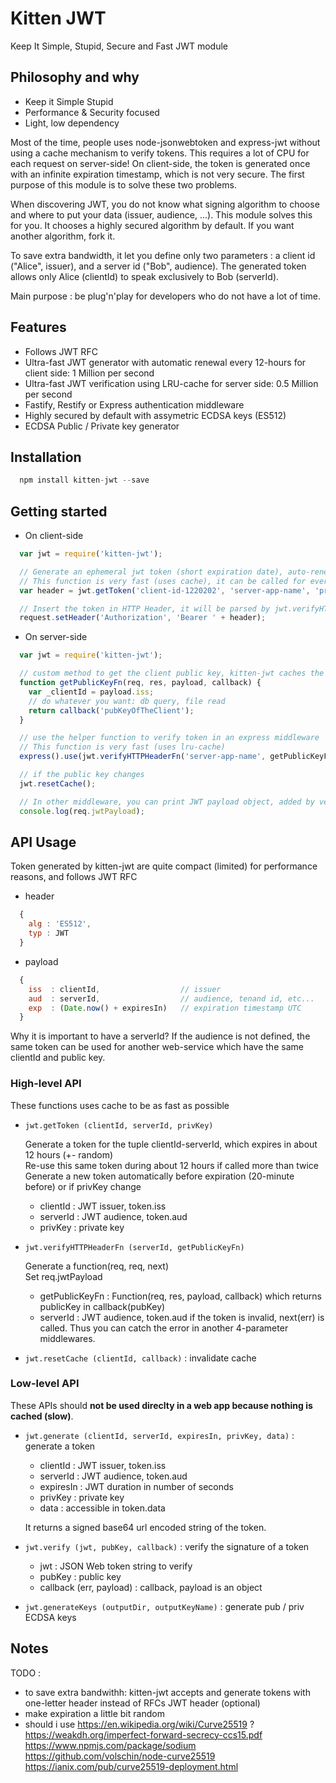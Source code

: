 # Kitten JWT

Keep It Simple, Stupid, Secure and Fast JWT module

## Philosophy and why

- Keep it Simple Stupid
- Performance & Security focused
- Light, low dependency

Most of the time, people uses node-jsonwebtoken and express-jwt without using a cache mechanism 
to verify tokens. This requires a lot of CPU for each request on server-side! 
On client-side, the token is generated once with an infinite expiration timestamp, which is not very secure.
The first purpose of this module is to solve these two problems.

When discovering JWT, you do not know what signing algorithm to choose and where to put your data (issuer, audience, ...).
This module solves this for you. It chooses a highly secured algorithm by default. If you want another algorithm, fork it.

To save extra bandwidth, it let you define only two parameters : a client id ("Alice", issuer), and a server id ("Bob", audience).
The generated token allows only Alice (clientId) to speak exclusively to Bob (serverId).

Main purpose : be plug'n'play for developers who do not have a lot of time.

## Features

- Follows JWT RFC
- Ultra-fast JWT generator with automatic renewal every 12-hours for client side: 1 Million per second
- Ultra-fast JWT verification using LRU-cache for server side: 0.5 Million per second
- Fastify, Restify or Express authentication middleware
- Highly secured by default with assymetric ECDSA keys (ES512)
- ECDSA Public / Private key generator

## Installation

```js
  npm install kitten-jwt --save
```

## Getting started

* On client-side

```js
  var jwt = require('kitten-jwt');

  // Generate an ephemeral jwt token (short expiration date), auto-renewed every 12-hour by default
  // This function is very fast (uses cache), it can be called for every HTTP request
  var header = jwt.getToken('client-id-1220202', 'server-app-name', 'privKeyOfTheClient');

  // Insert the token in HTTP Header, it will be parsed by jwt.verifyHTTPHeaderFn automatically
  request.setHeader('Authorization', 'Bearer ' + header);

```

* On server-side 

```js
  var jwt = require('kitten-jwt');

  // custom method to get the client public key, kitten-jwt caches the result automatically
  function getPublicKeyFn(req, res, payload, callback) {
    var _clientId = payload.iss;
    // do whatever you want: db query, file read
    return callback('pubKeyOfTheClient');
  }

  // use the helper function to verify token in an express middleware
  // This function is very fast (uses lru-cache)
  express().use(jwt.verifyHTTPHeaderFn('server-app-name', getPublicKeyFn));

  // if the public key changes
  jwt.resetCache();

  // In other middleware, you can print JWT payload object, added by verifyHTTPHeaderFn
  console.log(req.jwtPayload);
```


## API Usage

Token generated by kitten-jwt are quite compact (limited) for performance reasons, and follows JWT RFC

- header

```js
  {
    alg : 'ES512',
    typ : JWT
  }
```

- payload

```js
  {
    iss  : clientId,                  // issuer
    aud  : serverId,                  // audience, tenand id, etc...
    exp  : (Date.now() + expiresIn)   // expiration timestamp UTC
  }
```

Why it is important to have a serverId? If the audience is not defined, the same token
can be used for another web-service which have the same clientId and public key.


### High-level API

These functions uses cache to be as fast as possible

* `jwt.getToken (clientId, serverId, privKey)`

  Generate a token for the tuple clientId-serverId, which expires in about 12 hours (+- random)<br>
  Re-use this same token during about 12 hours if called more than twice<br>
  Generate a new token automatically before expiration (20-minute before) or if privKey change

  - clientId  : JWT issuer, token.iss
  - serverId  : JWT audience, token.aud
  - privKey   : private key

* `jwt.verifyHTTPHeaderFn (serverId, getPublicKeyFn)`

  Generate a function(req, req, next)<br>
  Set req.jwtPayload

  - getPublicKeyFn    : Function(req, res, payload, callback) which returns publicKey in callback(pubKey)
  - serverId          : JWT audience, token.aud
  if the token is invalid, next(err) is called. Thus you can catch the error in another 4-parameter middlewares.

* `jwt.resetCache (clientId, callback)` : invalidate cache


### Low-level API

These APIs should **not be used direclty in a web app because nothing is cached (slow)**.

* `jwt.generate (clientId, serverId, expiresIn, privKey, data)` : generate a token

  - clientId  : JWT issuer, token.iss
  - serverId  : JWT audience, token.aud
  - expiresIn : JWT duration in number of seconds
  - privKey   : private key
  - data      : accessible in token.data

  It returns a signed base64 url encoded string of the token.

* `jwt.verify (jwt, pubKey, callback)` : verify the signature of a token

  - jwt                     : JSON Web token string to verify
  - pubKey                  : public key
  - callback (err, payload) : callback, payload is an object

* `jwt.generateKeys (outputDir, outputKeyName)` : generate pub / priv ECDSA keys


## Notes 

TODO :

- to save extra bandwithh:  kitten-jwt accepts and generate tokens with one-letter header instead of RFCs JWT header (optional)
- make expiration a little bit random
- should i use https://en.wikipedia.org/wiki/Curve25519 ?
https://weakdh.org/imperfect-forward-secrecy-ccs15.pdf
https://www.npmjs.com/package/sodium
https://github.com/volschin/node-curve25519
https://ianix.com/pub/curve25519-deployment.html

